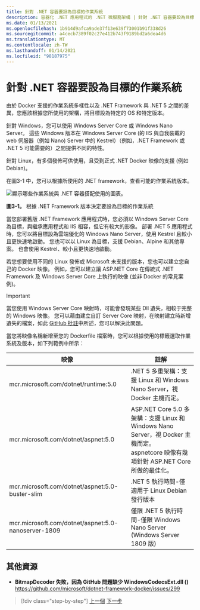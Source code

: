 ```yaml
---
title: 針對 .NET 容器要設為目標的作業系統
description: 容器化 .NET 應用程式的 .NET 微服務架構 | 針對 .NET 容器要設為目標的作業系統
ms.date: 01/13/2021
ms.openlocfilehash: 1b914d9afca9ade37f13e639f73001b91f338d26
ms.sourcegitcommit: a4cecb7389f02c27e412b743f9189bd2a6dea4d6
ms.translationtype: MT
ms.contentlocale: zh-TW
ms.lasthandoff: 01/14/2021
ms.locfileid: "98187975"
---
```

# <a name="what-os-to-target-with-net-containers"></a>針對 .NET 容器要設為目標的作業系統

由於 Docker 支援的作業系統多樣性以及 .NET Framework 與 .NET 5 之間的差異，您應該根據您所使用的架構，將目標設為特定的 OS 和特定版本。

針對 Windows，您可以使用 Windows Server Core 或 Windows Nano Server。 這些 Windows 版本在 Windows Server Core (的 IIS 與自我裝載的 web 伺服器（例如 Nano) Server 中的 Kestrel）（例如，.NET Framework 或 .NET 5 可能需要的）之間提供不同的特性。

針對 Linux，有多個發佈可供使用，且受到正式 .NET Docker 映像的支援 (例如 Debian)。

在圖3-1 中，您可以根據所使用的 .NET framework，查看可能的作業系統版本。

![顯示哪些作業系統與 .NET 容器搭配使用的圖表。](./media/net-container-os-targets/targeting-operating-systems.png)

**圖3-1。** 根據 .NET Framework 版本決定要設為目標的作業系統

當您部署舊版 .NET Framework 應用程式時，您必須以 Windows Server Core 為目標，與繼承應用程式和 IIS 相容，但它有較大的影像。 部署 .NET 5 應用程式時，您可以將目標設為雲端優化的 Windows Nano Server，使用 Kestrel 且較小且更快速地啟動。 您也可以以 Linux 為目標，支援 Debian、Alpine 和其他專案。 也會使用 Kestrel、較小且更快速地啟動。

若您想要使用不同的 Linux 發佈或 Microsoft 未支援的版本，您也可以建立您自己的 Docker 映像。 例如，您可以建立讓 ASP.NET Core 在傳統式 .NET Framework 及 Windows Server Core 上執行的映像 (並非 Docker 的常見案例)。

> [!IMPORTANT]
> 當您使用 Windows Server Core 映射時，可能會發現某些 Dll 遺失，相較于完整的 Windows 映像。 您可以藉由建立自訂 Server Core 映射，在映射建立時新增遺失的檔案，如此 [GitHub 批註](https://github.com/microsoft/dotnet-framework-docker/issues/299#issuecomment-511537448)中所述，您可以解決此問題。

當您將映像名稱新增至您的 Dockerfile 檔案時，您可以根據使用的標籤選取作業系統及版本，如下列範例中所示：

| 映像 | 註解 |
|-------|----------|
| mcr.microsoft.com/dotnet/runtime:5.0 | .NET 5 多重架構：支援 Linux 和 Windows Nano Server，視 Docker 主機而定。 |
| mcr.microsoft.com/dotnet/aspnet:5.0 | ASP.NET Core 5.0 多架構：支援 Linux 和 Windows Nano Server，視 Docker 主機而定。 <br/> aspnetcore 映像有幾項針對 ASP.NET Core 所做的最佳化。 |
| mcr.microsoft.com/dotnet/aspnet:5.0-buster-slim | .NET 5 執行時間-僅適用于 Linux Debian 發行版本 |
| mcr.microsoft.com/dotnet/aspnet:5.0-nanoserver-1809 | 僅限 .NET 5 執行時間-僅限 Windows Nano Server (Windows Server 1809 版)  |

## <a name="additional-resources"></a>其他資源

- **BitmapDecoder 失敗，因為 GitHub 問題缺少 WindowsCodecsExt.dll ()**  
  <https://github.com/microsoft/dotnet-framework-docker/issues/299>

> [!div class="step-by-step"]
> [上一個](container-framework-choice-factors.md) 
> [下一步](official-net-docker-images.md)
